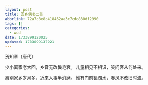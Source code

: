 ```yaml
---
layout: post
title: 回乡偶书二首
abbrlink: 72a7c8e8c418462aa3c7cdc830df2990
tags: []
categories:
  - wcd
date: 1733899120025
updated: 1733899137021
---
```


贺知章〔唐代〕

少小离家老大回，乡音无改鬓毛衰。
儿童相见不相识，笑问客从何处来。

离别家乡岁月多，近来人事半消磨。
惟有门前镜湖水，春风不改旧时波。
